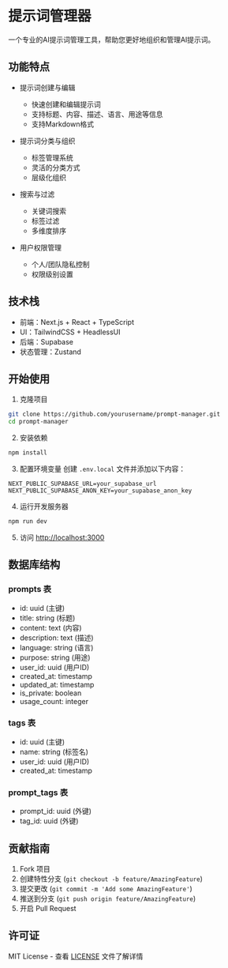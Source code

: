 # 提示词管理器

一个专业的AI提示词管理工具，帮助您更好地组织和管理AI提示词。

## 功能特点

- 提示词创建与编辑
  - 快速创建和编辑提示词
  - 支持标题、内容、描述、语言、用途等信息
  - 支持Markdown格式

- 提示词分类与组织
  - 标签管理系统
  - 灵活的分类方式
  - 层级化组织

- 搜索与过滤
  - 关键词搜索
  - 标签过滤
  - 多维度排序

- 用户权限管理
  - 个人/团队隐私控制
  - 权限级别设置

## 技术栈

- 前端：Next.js + React + TypeScript
- UI：TailwindCSS + HeadlessUI
- 后端：Supabase
- 状态管理：Zustand

## 开始使用

1. 克隆项目
```bash
git clone https://github.com/yourusername/prompt-manager.git
cd prompt-manager
```

2. 安装依赖
```bash
npm install
```

3. 配置环境变量
创建 `.env.local` 文件并添加以下内容：
```
NEXT_PUBLIC_SUPABASE_URL=your_supabase_url
NEXT_PUBLIC_SUPABASE_ANON_KEY=your_supabase_anon_key
```

4. 运行开发服务器
```bash
npm run dev
```

5. 访问 [http://localhost:3000](http://localhost:3000)

## 数据库结构

### prompts 表
- id: uuid (主键)
- title: string (标题)
- content: text (内容)
- description: text (描述)
- language: string (语言)
- purpose: string (用途)
- user_id: uuid (用户ID)
- created_at: timestamp
- updated_at: timestamp
- is_private: boolean
- usage_count: integer

### tags 表
- id: uuid (主键)
- name: string (标签名)
- user_id: uuid (用户ID)
- created_at: timestamp

### prompt_tags 表
- prompt_id: uuid (外键)
- tag_id: uuid (外键)

## 贡献指南

1. Fork 项目
2. 创建特性分支 (`git checkout -b feature/AmazingFeature`)
3. 提交更改 (`git commit -m 'Add some AmazingFeature'`)
4. 推送到分支 (`git push origin feature/AmazingFeature`)
5. 开启 Pull Request

## 许可证

MIT License - 查看 [LICENSE](LICENSE) 文件了解详情 